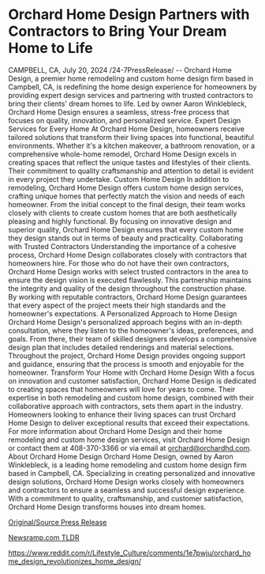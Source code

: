 # Orchard Home Design Partners with Contractors to Bring Your Dream Home to Life

CAMPBELL, CA, July 20, 2024 /24-7PressRelease/ -- Orchard Home Design, a premier home remodeling and custom home design firm based in Campbell, CA, is redefining the home design experience for homeowners by providing expert design services and partnering with trusted contractors to bring their clients' dream homes to life. Led by owner Aaron Winklebleck, Orchard Home Design ensures a seamless, stress-free process that focuses on quality, innovation, and personalized service.  Expert Design Services for Every Home  At Orchard Home Design, homeowners receive tailored solutions that transform their living spaces into functional, beautiful environments. Whether it's a kitchen makeover, a bathroom renovation, or a comprehensive whole-home remodel, Orchard Home Design excels in creating spaces that reflect the unique tastes and lifestyles of their clients. Their commitment to quality craftsmanship and attention to detail is evident in every project they undertake.  Custom Home Design  In addition to remodeling, Orchard Home Design offers custom home design services, crafting unique homes that perfectly match the vision and needs of each homeowner. From the initial concept to the final design, their team works closely with clients to create custom homes that are both aesthetically pleasing and highly functional. By focusing on innovative design and superior quality, Orchard Home Design ensures that every custom home they design stands out in terms of beauty and practicality.  Collaborating with Trusted Contractors  Understanding the importance of a cohesive process, Orchard Home Design collaborates closely with contractors that homeowners hire. For those who do not have their own contractors, Orchard Home Design works with select trusted contractors in the area to ensure the design vision is executed flawlessly. This partnership maintains the integrity and quality of the design throughout the construction phase. By working with reputable contractors, Orchard Home Design guarantees that every aspect of the project meets their high standards and the homeowner's expectations.  A Personalized Approach to Home Design  Orchard Home Design's personalized approach begins with an in-depth consultation, where they listen to the homeowner's ideas, preferences, and goals. From there, their team of skilled designers develops a comprehensive design plan that includes detailed renderings and material selections. Throughout the project, Orchard Home Design provides ongoing support and guidance, ensuring that the process is smooth and enjoyable for the homeowner.  Transform Your Home with Orchard Home Design  With a focus on innovation and customer satisfaction, Orchard Home Design is dedicated to creating spaces that homeowners will love for years to come. Their expertise in both remodeling and custom home design, combined with their collaborative approach with contractors, sets them apart in the industry. Homeowners looking to enhance their living spaces can trust Orchard Home Design to deliver exceptional results that exceed their expectations.  For more information about Orchard Home Design and their home remodeling and custom home design services, visit Orchard Home Design or contact them at 408-370-3366 or via email at orchard@orchardhd.com.  About Orchard Home Design  Orchard Home Design, owned by Aaron Winklebleck, is a leading home remodeling and custom home design firm based in Campbell, CA. Specializing in creating personalized and innovative design solutions, Orchard Home Design works closely with homeowners and contractors to ensure a seamless and successful design experience. With a commitment to quality, craftsmanship, and customer satisfaction, Orchard Home Design transforms houses into dream homes. 

[Original/Source Press Release](https://www.24-7pressrelease.com/press-release/512672/orchard-home-design-partners-with-contractors-to-bring-your-dream-home-to-life)
                    

[Newsramp.com TLDR](None) 

https://www.reddit.com/r/Lifestyle_Culture/comments/1e7pwju/orchard_home_design_revolutionizes_home_design/